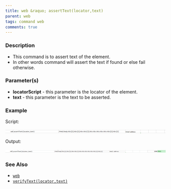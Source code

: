 ```yaml
---
title: web &raquo; assertText(locator,text)
parent: web
tags: command web
comments: true
---
```


### Description

*   This command is to assert text of the element.
*   In other words command will assert the text if found or else fail otherwise.

### Parameter(s)

- **locatorScript** - this parameter is the locator of the element.
- **text** - this parameter is the text to be asserted.

### Example

Script:

![](image/assertText_01.png)

Output:

![](image/assertText_02.png)

### See Also

*    [`web`](index.html)
*   [`verifyText(locator,text)`](verifyText(locator,text).html)